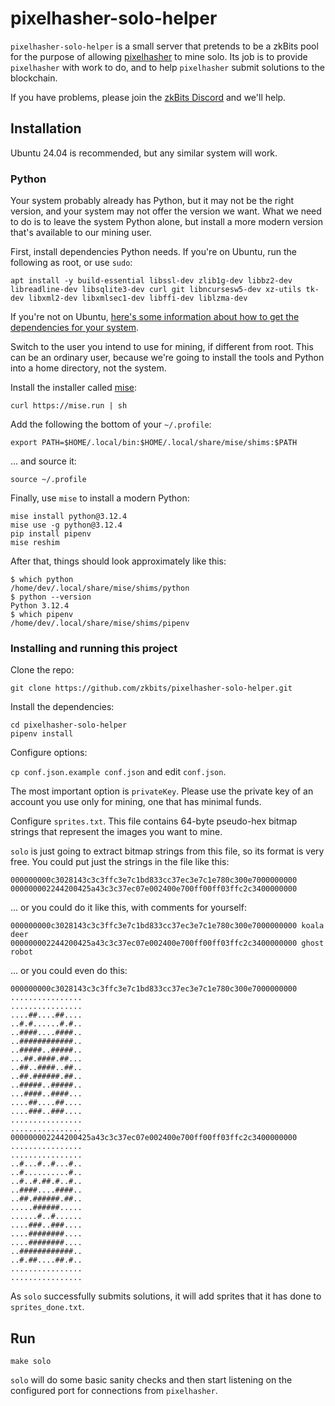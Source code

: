# pixelhasher-solo-helper

`pixelhasher-solo-helper` is a small server that pretends to be a zkBits pool for the
purpose of allowing [pixelhasher][1] to mine solo. Its job is to provide
`pixelhasher` with work to do, and to help `pixelhasher` submit solutions to
the blockchain.

If you have problems, please join the [zkBits Discord][2] and we'll help.

## Installation

Ubuntu 24.04 is recommended, but any similar system will work.

### Python

Your system probably already has Python, but it may not be the right version, and your system may not offer the version we want. What we need to do is to leave the system Python alone, but install a more modern version that's available to our mining user.

First, install dependencies Python needs. If you're on Ubuntu, run the following as root, or use `sudo`:
```
apt install -y build-essential libssl-dev zlib1g-dev libbz2-dev libreadline-dev libsqlite3-dev curl git libncursesw5-dev xz-utils tk-dev libxml2-dev libxmlsec1-dev libffi-dev liblzma-dev
```

If you're not on Ubuntu, [here's some information about how to get the dependencies for your system](https://github.com/pyenv/pyenv/wiki#suggested-build-environment).

Switch to the user you intend to use for mining, if different from root. This can be an ordinary user, because we're going to install the tools and Python into a home directory, not the system.

Install the installer called [mise](https://mise.jdx.dev/):
```
curl https://mise.run | sh
```

Add the following the bottom of your `~/.profile`:
```
export PATH=$HOME/.local/bin:$HOME/.local/share/mise/shims:$PATH
```

... and source it:
```
source ~/.profile
```

Finally, use `mise` to install a modern Python:
```
mise install python@3.12.4
mise use -g python@3.12.4
pip install pipenv
mise reshim
```

After that, things should look approximately like this:
```
$ which python
/home/dev/.local/share/mise/shims/python
$ python --version
Python 3.12.4
$ which pipenv
/home/dev/.local/share/mise/shims/pipenv
```

### Installing and running this project

Clone the repo:
```
git clone https://github.com/zkbits/pixelhasher-solo-helper.git
```

Install the dependencies:
```
cd pixelhasher-solo-helper
pipenv install
```

Configure options:

`cp conf.json.example conf.json` and edit `conf.json`.

The most important option is `privateKey`. Please use the private key of an
account you use only for mining, one that has minimal funds.

Configure `sprites.txt`. This file contains 64-byte pseudo-hex bitmap strings
that represent the images you want to mine.

`solo` is just going to extract bitmap strings from this file, so its format is
very free. You could put just the strings in the file like this:

```
000000000c3028143c3c3ffc3e7c1bd833cc37ec3e7c1e780c300e7000000000
000000002244200425a43c3c37ec07e002400e700ff00ff03ffc2c3400000000
```

... or you could do it like this, with comments for yourself:

```
000000000c3028143c3c3ffc3e7c1bd833cc37ec3e7c1e780c300e7000000000 koala deer
000000002244200425a43c3c37ec07e002400e700ff00ff03ffc2c3400000000 ghost robot
```

... or you could even do this:

```
000000000c3028143c3c3ffc3e7c1bd833cc37ec3e7c1e780c300e7000000000
................
................
....##....##....
..#.#......#.#..
..####....####..
..############..
..#####..#####..
...##.####.##...
..##..####..##..
..##.######.##..
..#####..#####..
...####..####...
....##....##....
....###..###....
................
................
000000002244200425a43c3c37ec07e002400e700ff00ff03ffc2c3400000000
................
................
..#...#..#...#..
..#..........#..
..#..#.##.#..#..
..####....####..
..##.######.##..
.....######.....
......#..#......
....###..###....
....########....
....########....
..############..
..#.##....##.#..
................
................
```

As `solo` successfully submits solutions, it will add sprites that it has done
to `sprites_done.txt`.

## Run

`make solo`

`solo` will do some basic sanity checks and then start listening on the
configured port for connections from `pixelhasher`.


[1]: https://github.com/zkbits/pixelhasher
[2]: https://discord.gg/T9kUShU4K3
